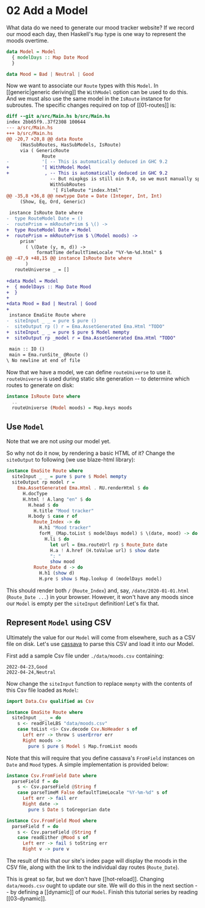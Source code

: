 # 02 Add a Model

What data do we need to generate our mood tracker website? If we record our mood each day, then Haskell's `Map` type is one way to represent the moods overtime.

```haskell
data Model = Model 
  { modelDays :: Map Date Mood 
  }

data Mood = Bad | Neutral | Good
```

Now we want to associate our `Route` types with this `Model`. In [[generic|generic deriving]] the `WithModel` option can be used to do this. And we must also use the same model in the `IsRoute` instance for subroutes. The specific changes required on top of [[01-routes]] is:

```diff
diff --git a/src/Main.hs b/src/Main.hs
index 2bb65f9..37f2308 100644
--- a/src/Main.hs
+++ b/src/Main.hs
@@ -20,7 +20,8 @@ data Route
     (HasSubRoutes, HasSubModels, IsRoute)
     via ( GenericRoute
             Route
-            '[ -- This is automatically deduced in GHC 9.2
+            '[ WithModel Model
+             , -- This is automatically deduced in GHC 9.2
                -- But nixpkgs is still oin 9.0, so we must manually specify it.
                WithSubRoutes
                 '[ FileRoute "index.html"
@@ -35,8 +36,8 @@ newtype Date = Date (Integer, Int, Int)
     (Show, Eq, Ord, Generic)
 
 instance IsRoute Date where
-  type RouteModel Date = ()
-  routePrism = mkRoutePrism $ \() ->
+  type RouteModel Date = Model
+  routePrism = mkRoutePrism $ \(Model moods) ->
     prism'
       ( \(Date (y, m, d)) ->
           formatTime defaultTimeLocale "%Y-%m-%d.html" $
@@ -47,9 +48,15 @@ instance IsRoute Date where
       )
   routeUniverse _ = []
 
+data Model = Model
+  { modelDays :: Map Date Mood
+  }
+
+data Mood = Bad | Neutral | Good
+
 instance EmaSite Route where
-  siteInput _ _ = pure $ pure ()
-  siteOutput rp () r = Ema.AssetGenerated Ema.Html "TODO"
+  siteInput _ _ = pure $ pure $ Model mempty
+  siteOutput rp _model r = Ema.AssetGenerated Ema.Html "TODO"
 
 main :: IO ()
 main = Ema.runSite_ @Route ()
\ No newline at end of file
```

Now that we have a model, we can define `routeUniverse` to use it. `routeUniverse` is used during static site generation -- to determine which routes to generate on disk:

```haskell
instance IsRoute Date where 
  ..
  routeUniverse (Model moods) = Map.keys moods
```

## Use `Model`

Note that we are not *using* our model yet.

So why not do it now, by rendering a basic HTML of it? Change the `siteOutput` to following (we use blaze-html library):

```haskell
instance EmaSite Route where
  siteInput _ _ = pure $ pure $ Model mempty
  siteOutput rp model r =
    Ema.AssetGenerated Ema.Html . RU.renderHtml $ do
      H.docType
      H.html ! A.lang "en" $ do
        H.head $ do
          H.title "Mood tracker"
        H.body $ case r of
          Route_Index -> do
            H.h1 "Mood tracker"
            forM_ (Map.toList $ modelDays model) $ \(date, mood) -> do
              H.li $ do
                let url = Ema.routeUrl rp $ Route_Date date
                H.a ! A.href (H.toValue url) $ show date
                ": "
                show mood
          Route_Date d -> do
            H.h1 (show d)
            H.pre $ show $ Map.lookup d (modelDays model)
```

This should render both `/` (`Route_Index`) and, say, `/date/2020-01-01.html` (`Route_Date ...`) in your browser. However, it won't have any moods since our `Model` is empty per the `siteInput` definition! Let's fix that.

## Represent `Model` using CSV

Ultimately the value for our `Model` will come from elsewhere, such as a CSV file on disk.  Let's use [cassava](https://hackage.haskell.org/package/cassava) to parse this CSV and load it into our Model.

First add a sample Csv file under `./data/moods.csv` containing:

```csv
2022-04-23,Good
2022-04-24,Neutral
```

Now change the `siteInput` function to replace `mempty` with the contents of this Csv file loaded as `Model`:

```haskell
import Data.Csv qualified as Csv

instance EmaSite Route where
  siteInput _ _ = do
    s <- readFileLBS "data/moods.csv"
    case toList <$> Csv.decode Csv.NoHeader s of
      Left err -> throw $ userError err
      Right moods ->
        pure $ pure $ Model $ Map.fromList moods
```

Note that this will require that you define cassava's `FromField` instances on `Date` and `Mood` types. A simple implementation is provided below:

```haskell
instance Csv.FromField Date where
  parseField f = do
    s <- Csv.parseField @String f
    case parseTimeM False defaultTimeLocale "%Y-%m-%d" s of
      Left err -> fail err
      Right date ->
        pure $ Date $ toGregorian date

instance Csv.FromField Mood where
  parseField f = do
    s <- Csv.parseField @String f
    case readEither @Mood s of
      Left err -> fail $ toString err
      Right v -> pure v
```

The result of this that our site's index page will display the moods in the CSV file, along with the link to the individual day routes (`Route_Date`). 

This is great so far, but we don't have [[hot-reload]]. Changing `data/moods.csv` ought to update our site. We will do this in the next section -- by defining a [[dynamic]] of our `Model`. Finish this tutorial series by reading [[03-dynamic]].
